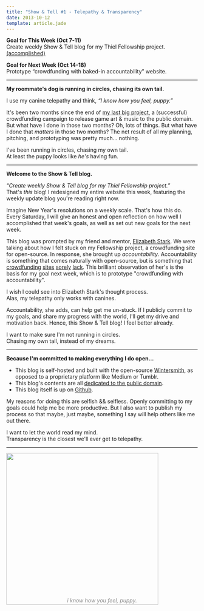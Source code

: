 ```yaml
---
title: "Show & Tell #1 - Telepathy & Transparency"
date: 2013-10-12
template: article.jade
---
```


**Goal for This Week (Oct 7-11)**   
Create weekly Show & Tell blog for my Thiel Fellowship project. [(accomplished)](#this_IS_that_blog)

**Goal for Next Week (Oct 14-18)**    
Prototype “crowdfunding with baked-in accountability” website.

---

**My roommate's dog is running in circles, chasing its own tail.**

I use my canine telepathy and think, *“I know how you feel, puppy.”*

It's been two months since the end of [my last big project](http://open.commonly.cc/), 
a (successful) crowdfunding campaign to release game art & music to the public domain.
But what have I done in those two months?
Oh, lots of things.
But what have I done that *matters* in those two months?
The net result of all my planning, pitching, and prototyping was pretty much... nothing.

I've been running in circles, chasing my own tail.    
At least the puppy looks like *he's* having fun.

---

**Welcome to the Show & Tell blog.**

*“Create weekly Show & Tell blog for my Thiel Fellowship project.”*    
That's *this* blog!
I redesigned my entire website this week, featuring the weekly update blog you're reading right now.

Imagine New Year's resolutions on a weekly scale. That's how this do.
Every Saturday, I will give an honest and open reflection on how well I accomplished that week's goals,
as well as set out new goals for the next week.

This blog was prompted by my friend and mentor, [Elizabeth Stark](https://twitter.com/starkness).
We were talking about how I felt stuck on my Fellowship project, a crowdfunding site for open-source.
In response, she brought up *accountability*.
Accountability is something that comes naturally with open-source, but is something that
[crowdfunding](http://www.engadget.com/2013/07/03/double-fine-kickstarter-debacle/)
[sites](http://gawker.com/5944050/amanda-palmers-million+dollar-music-project-and-kickstarters-accountability-problem)
[sorely](http://thenextweb.com/insider/2013/07/26/board-game-creator-cans-123k-kickstarter-project-reinforces-the-platforms-accountability-issues/)
[lack](http://www.npr.org/blogs/alltechconsidered/2012/09/03/160505449/when-a-kickstarter-campaign-fails-does-anyone-get-their-money-back).
This brilliant observation of her's is the basis for my goal next week, which is to prototype "crowdfunding with accountability".

I wish I could see into Elizabeth Stark's thought process.    
Alas, my telepathy only works with canines.

Accountability, she adds, can help get me un-stuck.
If I publicly commit to my goals, and share my progress with the world, I'll get my drive and motivation back.
Hence, this Show & Tell blog! I feel better already.

I want to make sure I'm not running in circles.    
Chasing my own tail, instead of my dreams.

---

**Because I'm committed to making everything I do open...**

* This blog is self-hosted and built with the open-source [Wintersmith](http://wintersmith.io/), as opposed to a proprietary platform like Medium or Tumblr.
* This blog's contents are all [dedicated to the public domain](http://creativecommons.org/publicdomain/zero/1.0/).
* This blog itself is up on [Github](https://github.com/nutcasenightmare/ncase.me).

My reasons for doing this are selfish && selfless.
Openly committing to my goals could help me be more productive.
But I also want to publish my process so that maybe, just maybe, something I say will help others like me out there.

I want to let the world read my mind.    
Transparency is the closest we'll ever get to telepathy.

---

<img src="http://25.media.tumblr.com/391eb2638815500e1e264e718498aeea/tumblr_mkb5067meL1rjjdr2o1_400.gif" style="width:400px"/>
<div style="text-align:center; opacity:0.5; margin-top:-20px;"><i>i know how you feel, puppy.</i></div>
